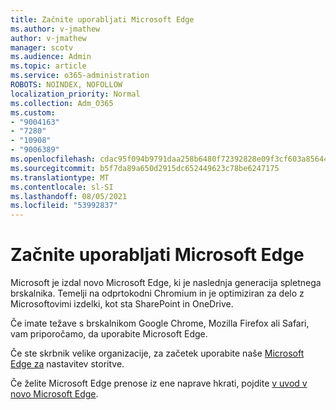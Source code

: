 ```yaml
---
title: Začnite uporabljati Microsoft Edge
ms.author: v-jmathew
author: v-jmathew
manager: scotv
ms.audience: Admin
ms.topic: article
ms.service: o365-administration
ROBOTS: NOINDEX, NOFOLLOW
localization_priority: Normal
ms.collection: Adm_O365
ms.custom:
- "9004163"
- "7280"
- "10908"
- "9006389"
ms.openlocfilehash: cdac95f094b9791daa258b6480f72392828e09f3cf603a856446eda7cc6472d4
ms.sourcegitcommit: b5f7da89a650d2915dc652449623c78be6247175
ms.translationtype: MT
ms.contentlocale: sl-SI
ms.lasthandoff: 08/05/2021
ms.locfileid: "53992837"
---
```

# <a name="start-using-microsoft-edge"></a>Začnite uporabljati Microsoft Edge

Microsoft je izdal novo Microsoft Edge, ki je naslednja generacija spletnega brskalnika. Temelji na odprtokodni Chromium in je optimiziran za delo z Microsoftovimi izdelki, kot sta SharePoint in OneDrive.

Če imate težave s brskalnikom Google Chrome, Mozilla Firefox ali Safari, vam priporočamo, da uporabite Microsoft Edge.

Če ste skrbnik velike organizacije, za začetek uporabite naše [Microsoft Edge za](https://go.microsoft.com/fwlink/?linkid=2142423) nastavitev storitve.

Če želite Microsoft Edge prenose iz ene naprave hkrati, pojdite [v uvod v novo Microsoft Edge](https://go.microsoft.com/fwlink/?linkid=2141049).
